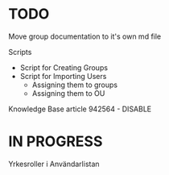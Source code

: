 # TODO
Move group documentation to it's own md file

Scripts
- Script for Creating Groups
- Script for Importing Users
  - Assigning them to groups
  - Assigning them to OU

Knowledge Base article 942564 - DISABLE

# IN PROGRESS
Yrkesroller i Användarlistan
